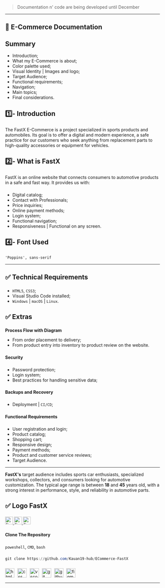 > Documentation n' code are being developed until December

---

**<h2>📘 E-Commerce Documentation</h2>**

###

**<h2>Summary</h2>**

- Introduction;
- What my E-Commerce is about;
- Color palette used;
- Visual Identity | Images and logo;
- Target Audience;
- Functional requirements;
- Navigation;
- Main topics;
- Final considerations.

###

**<h2>1️⃣- Introduction</h2>**

###

The FastX E-Commerce is a project specialized in sports products and automobiles. Its goal is to offer a digital and modern experience, a safe practice for our customers who seek anything from replacement parts to high-quality accessories or equipment for vehicles.

###

**<h2>2️⃣- What is FastX</h2>**

###

FastX is an online website that connects consumers to automotive products in a safe and fast way. It provides us with:

###

- Digital catalog;
- Contact with Professionals;
- Price inquiries;
- Online payment methods;
- Login system;
- Functional navigation;
- Responsiveness | Functional on any screen.

###

**<h2>4️⃣- Font Used</h2>**

###

`'Poppins', sans-serif`

---

**<h2>✅ Technical Requirements</h2>**

###

- `HTML5`, `CSS3`;
- Visual Studio Code installed;
- `Windows` | `macOS` | `Linux`.

###

**<h2>✅ Extras</h2>**

###

**Process Flow with Diagram**

- From order placement to delivery;
- From product entry into inventory to product review on the website.

###

**Security**

###

- Password protection;
- Login system;
- Best practices for handling sensitive data;

###

**Backups and Recovery**

###

- Deployment | `CI/CD`;

###

**Functional Requirements**

###

- User registration and login;
- Product catalog;
- Shopping cart;
- Responsive design;
- Payment methods;
- Product and customer service reviews;
- Target Audience.

---

**FastX's** target audience includes sports car enthusiasts, specialized workshops, collectors, and consumers looking for automotive customization. The typical age range is between **18** and **45** years old, with a strong interest in performance, style, and reliability in automotive parts.

###

**<h2>✅ Logo FastX</h2>**

###

<div align="left">
  <a href="https://www.figma.com/design/wiG8ApPUxmP2CGeRMOZA44/Sem-t%C3%ADtulo?node-id=0-1&p=f&t=Jo5Gy3DlvaEOuKme-0">
    <img src="https://img.shields.io/badge/Logo-5ccb5f?logo=figma&logoColor=ffffff&style=for-the-badge" height="25" alt="figma logo" title="Logo" />
  </a>

  <a href="https://www.figma.com/design/N3BpjAGkye6sqXrBmAzTNd/Responsividade---FastX?node-id=0-1&p=f&t=DzQHfSNsqAibaeHQ-0">
    <img src="https://img.shields.io/badge/Responsiveness-5ccb5f?logo=figma&logoColor=ffffff&style=for-the-badge" height="25" alt="figma logo" title="Responsiveness" />
  </a>

  <a href="https://www.figma.com/design/6UKCejM70Y7JmWdofEx8ON/Sem-t%C3%ADtulo?t=0rkTAe73L6147DQz-0">
    <img src="https://img.shields.io/badge/Screens-5ccb5f?logo=figma&logoColor=ffffff&style=for-the-badge" height="25" alt="figma logo" title="Screens" />
  </a>
</div>

###

**Clone The Repository**

###

`poweshell`, `CMD`, `bash`

###

```powershell
git clone https://github.com/Kauan19-hub/ECommerce-FastX
```

###

<div align="left">
  <img src="https://skillicons.dev/icons?i=html" height="30" alt="html5 logo" title="HTML5" />
  <img width="2" />
  <img src="https://skillicons.dev/icons?i=css" height="30" alt="css logo" title="CSS3"  />
  <img width="2" />
  <img src="https://skillicons.dev/icons?i=vscode" height="30" alt="vscode logo" title="VS Code" />
  <img width="2" />
  <img src="https://skillicons.dev/icons?i=git" height="30" alt="git logo" title="Git" />
  <img width="2" />
  <img src="https://skillicons.dev/icons?i=github" height="30" alt="github logo" title="GitHub" />
  <img width="2" />
  <img src="https://skillicons.dev/icons?i=figma" height="30" alt="figma logo" title="Figma" />
</div>


---


